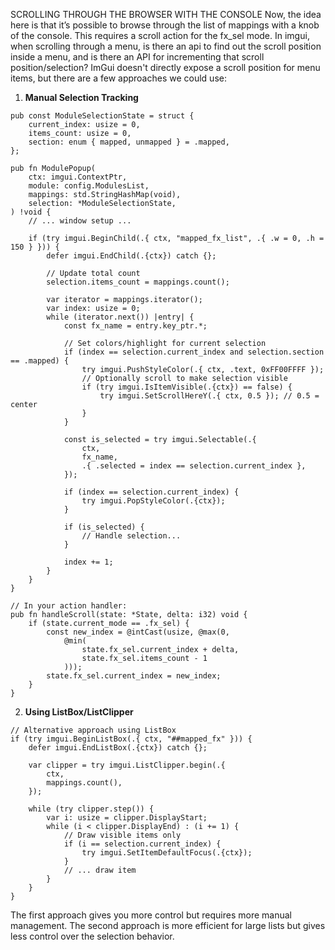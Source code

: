 SCROLLING THROUGH THE BROWSER WITH THE CONSOLE
Now, the idea here is that it’s possible to browse through the list of mappings with a knob of the console. This requires a scroll action for the fx_sel mode.
In imgui, when scrolling through a menu, is there an api to find out the scroll position inside a menu, and is there an API for incrementing that scroll position/selection?
ImGui doesn't directly expose a scroll position for menu items, but there are a few approaches we could use:

1. **Manual Selection Tracking**
```zig
pub const ModuleSelectionState = struct {
    current_index: usize = 0,
    items_count: usize = 0,
    section: enum { mapped, unmapped } = .mapped,
};

pub fn ModulePopup(
    ctx: imgui.ContextPtr,
    module: config.ModulesList,
    mappings: std.StringHashMap(void),
    selection: *ModuleSelectionState,
) !void {
    // ... window setup ...

    if (try imgui.BeginChild(.{ ctx, "mapped_fx_list", .{ .w = 0, .h = 150 } })) {
        defer imgui.EndChild(.{ctx}) catch {};

        // Update total count
        selection.items_count = mappings.count();

        var iterator = mappings.iterator();
        var index: usize = 0;
        while (iterator.next()) |entry| {
            const fx_name = entry.key_ptr.*;

            // Set colors/highlight for current selection
            if (index == selection.current_index and selection.section == .mapped) {
                try imgui.PushStyleColor(.{ ctx, .text, 0xFF00FFFF });
                // Optionally scroll to make selection visible
                if (try imgui.IsItemVisible(.{ctx}) == false) {
                    try imgui.SetScrollHereY(.{ ctx, 0.5 }); // 0.5 = center
                }
            }

            const is_selected = try imgui.Selectable(.{
                ctx,
                fx_name,
                .{ .selected = index == selection.current_index },
            });

            if (index == selection.current_index) {
                try imgui.PopStyleColor(.{ctx});
            }

            if (is_selected) {
                // Handle selection...
            }

            index += 1;
        }
    }
}

// In your action handler:
pub fn handleScroll(state: *State, delta: i32) void {
    if (state.current_mode == .fx_sel) {
        const new_index = @intCast(usize, @max(0,
            @min(
                state.fx_sel.current_index + delta,
                state.fx_sel.items_count - 1
            )));
        state.fx_sel.current_index = new_index;
    }
}
```

2. **Using ListBox/ListClipper**
```zig
// Alternative approach using ListBox
if (try imgui.BeginListBox(.{ ctx, "##mapped_fx" })) {
    defer imgui.EndListBox(.{ctx}) catch {};

    var clipper = try imgui.ListClipper.begin(.{
        ctx,
        mappings.count(),
    });

    while (try clipper.step()) {
        var i: usize = clipper.DisplayStart;
        while (i < clipper.DisplayEnd) : (i += 1) {
            // Draw visible items only
            if (i == selection.current_index) {
                try imgui.SetItemDefaultFocus(.{ctx});
            }
            // ... draw item
        }
    }
}
```

The first approach gives you more control but requires more manual management. The second approach is more efficient for large lists but gives less control over the selection behavior.
